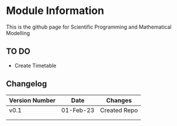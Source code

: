 # Module Information
This is the github page for Scientific Programming and Mathematical Modelling

## TO DO
- Create Timetable

## Changelog
| Version Number  | Date | Changes |
|---|---|---|
| v0.1  | 01-Feb-23 | Created Repo |
|   |   |   |
|   |   |   |



